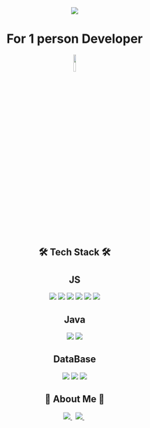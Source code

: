 <div align="center">
  <img src="https://capsule-render.vercel.app/api?type=waving&color=2596be&text=Lobster%20Lee&fontAlign=78&height=200&fontSize=50&fontColor=ffffff">
</div>

<h1 align="center">For 1 person Developer</h1>

<div align="center">
<img align="center" width="10%" src="https://github.com/LOBSTER10000/LOBSTER10000/assets/111476138/6862e257-671a-421f-b968-07b4f83e3f04">
<div>
<br>
<p> </p>



<h2 align="center">🛠 Tech Stack 🛠</h2>

<p align="center">
  <h2>JS</h2>
  <img src="https://img.shields.io/badge/TypeScript-3178C6?style=flat-square&logo=TypeScript&logoColor=white"/>
  <img src="https://img.shields.io/badge/node.js-339933?style=flat-square&logo=nodedotjs&logoColor=white"/> 
  <img src="https://img.shields.io/badge/nest.js-E0234E?style=flat-square&logo=nestjs&logoColor=white"/> 
  <img src="https://img.shields.io/badge/Express.js-000000?style=flat-square&logo=express&logoColor=white"/> 
  <img src="https://img.shields.io/badge/Javascript-F7DF1E?style=flat-square&logo=Javascript&logoColor=white"/>
  <img src="https://img.shields.io/badge/ReactJs-61DAFB?style=flat-square&logo=react&logoColor=white"/> 
</p>
<p align="center">
   <h2>Java</h2>
   <img src="https://img.shields.io/badge/Java-007396?style=flat-square&logo=openjdk&logoColor=white"/> 
   <img src="https://img.shields.io/badge/Spring-6DB33F?style=flat-square&logo=Spring&logoColor=white"/> 
</p>
<p align="center">
  <h2>DataBase</h2>
  <img src="https://img.shields.io/badge/MySQL-4479A1?style=flat-square&logo=MySQL&logoColor=white"/>
  <img src="https://img.shields.io/badge/MongoDB-13aa52?style=flat-square&logo=MongoDB&logoColor=white"/> 
  <img src="https://img.shields.io/badge/Amazon AWS-232F3E?style=flat-square&logo=Amazon AWS&logoColor=white"/> 
</p>

<h2 align="center">🎳 About Me 🎳</h2>

<p align="center">
  <a href="https://velog.io/@ghh607"><img src="https://img.shields.io/badge/Velog-20C997?style=flat&logo=Velog&logoColor=white&link=https://velog.io/@ghh607"/>
  </a>&nbsp
  <a href="https://github.com/LOBSTER10000"><img src="https://img.shields.io/badge/GitHub-181717?style=flat&logo=GitHub&logoColor=white&link=https://github.com/LOBSTER10000"/>
  </a>&nbsp
</p>
